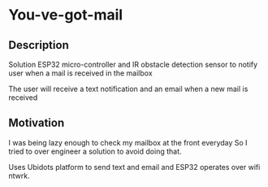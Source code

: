 # You-ve-got-mail

## Description 

Solution ESP32 micro-controller and IR obstacle detection sensor to notify user when a mail is received in the mailbox

The user will receive a text notification and an email when a new mail is received

## Motivation

I was being lazy enough to check my mailbox at the front everyday
So I tried to over engineer a solution to avoid doing that.

Uses Ubidots platform to send text and email and ESP32 operates over wifi ntwrk.
